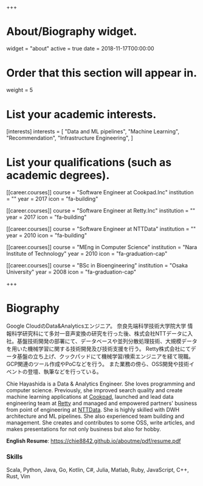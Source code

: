 +++
# About/Biography widget.
widget = "about"
active = true
date = 2018-11-17T00:00:00

# Order that this section will appear in.
weight = 5

# List your academic interests.
[interests]
  interests = [
    "Data and ML pipelines",
    "Machine Learning",
    "Recommendation",
    "Infrastructure Engineering",
  ]

# List your qualifications (such as academic degrees).

[[career.courses]]
  course = "Software Engineer at Cookpad.Inc"
  institution = ""
  year = 2017
  icon = "fa-building"

[[career.courses]]
  course = "Software Engineer at Retty.Inc"
  institution = ""
  year = 2017
  icon = "fa-building"

[[career.courses]]
  course = "Software Engineer at NTTData"
  institution = ""
  year = 2010
  icon = "fa-building"

[[career.courses]]
  course = "MEng in Computer Science"
  institution = "Nara Institute of Technology"
  year = 2010
  icon = "fa-graduation-cap"

[[career.courses]]
  course = "BSc in Bioengineering"
  institution = "Osaka University"
  year = 2008
  icon = "fa-graduation-cap"
 
+++

# Biography

Google CloudのData&Analyticsエンジニア。
奈良先端科学技術大学院大学 情報科学研究科にて多対一音声変換の研究を行った後、株式会社NTTデータに入社。基盤技術開発の部署にて、データベースや並列分散処理技術、大規模データを用いた機械学習に関する技術開発及び技術支援を行う。
Retty株式会社にてデータ基盤の立ち上げ、クックパッドにて機械学習/検索エンジニアを経て現職。
GCP関連のツール作成やPoCなどを行う。
また業務の傍ら、OSS開発や技術イベントの登壇、執筆などを行っている。

Chie Hayashida is a Data & Analytics Engineer. She loves programming and computer science. Previously, she improved search quality and create machine learning applications at [Cookpad](https://cookpad.com/), launched and lead data engineering team at [Retty](https://retty.me/) and managed and empowered partners' business from point of engineering at [NTTData](https://www.nttdata.com/). She is highly skilled with DWH architecture and ML pipelines. She also experienced team building and management. She creates and contributes to some OSS, write articles, and makes presentations for not only business but also for hobby.

**English Resume**: https://chie8842.github.io/aboutme/pdf/resume.pdf

### Skills

Scala, Python, Java, Go, Kotlin, C#, Julia, Matlab, Ruby, JavaScript, C++, Rust, Vim
